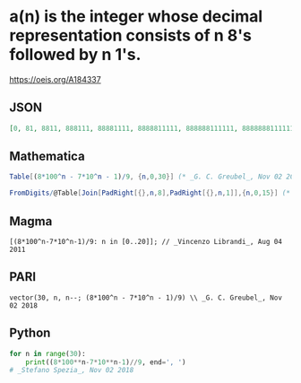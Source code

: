 # a\(n\) is the integer whose decimal representation consists of n 8's followed by n 1's\.
https://oeis.org/A184337
## JSON
```JSON
[0, 81, 8811, 888111, 88881111, 8888811111, 888888111111, 88888881111111, 8888888811111111, 888888888111111111, 88888888881111111111, 8888888888811111111111, 888888888888111111111111, 88888888888881111111111111]
```
## Mathematica
```Mathematica
Table[(8*100^n - 7*10^n - 1)/9, {n,0,30}] (* _G. C. Greubel_, Nov 02 2018 *)
```
```Mathematica
FromDigits/@Table[Join[PadRight[{},n,8],PadRight[{},n,1]],{n,0,15}] (* or *) LinearRecurrence[ {111,-1110,1000},{0,81,8811},15] (* _Harvey P. Dale_, Jul 03 2023 *)
```
## Magma
```Magma
[(8*100^n-7*10^n-1)/9: n in [0..20]]; // _Vincenzo Librandi_, Aug 04 2011
```
## PARI
```PARI
vector(30, n, n--; (8*100^n - 7*10^n - 1)/9) \\ _G. C. Greubel_, Nov 02 2018
```
## Python
```Python
for n in range(30):
    print((8*100**n-7*10**n-1)//9, end=', ')
# _Stefano Spezia_, Nov 02 2018
```
